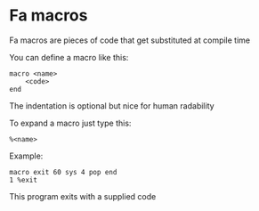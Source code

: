 # Fa macros

Fa macros are pieces of code that get substituted
at compile time

You can define a macro like this:

```fa
macro <name>
    <code>
end
```

The indentation is optional but nice for
human radability

To expand a macro just type this:

```fa
%<name>
```

Example:

```fa
macro exit 60 sys 4 pop end
1 %exit
```

This program exits with a supplied code
